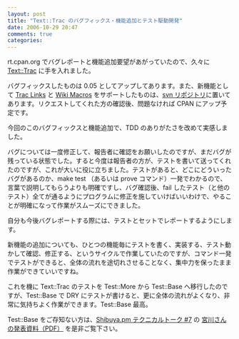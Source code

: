 ```yaml
---
layout: post
title: "Text::Trac のバグフィックス・機能追加とテスト駆動開発"
date: 2006-10-29 20:47
comments: true
categories: 
---
```

<p>
rt.cpan.org でバグレポートと機能追加要望があがっていたので、久々に <a class="ext-link" href="http://search.cpan.org/~mizzy/Text-Trac/lib/Text/Trac.pm"><span class="icon"></span>Text::Trac</a> に手を入れました。
</p>
<p>
バグフィックスしたものは 0.05 としてアップしてあります。また、新機能として <a class="ext-link" href="http://trac.mizzy.org/public/wiki/TracLinks"><span class="icon"></span>Trac Links</a> と <a class="ext-link" href="http://trac.mizzy.org/public/wiki/WikiMacros"><span class="icon"></span>Wiki Macros</a> をサポートしたものは、<a class="ext-link" href="http://svn.mizzy.org/public/library/perl/trunk/Text-Trac/"><span class="icon"></span>svn リポジトリ</a>に置いてあります。リクエストしてくれた方の確認後、問題なければ CPAN にアップ予定です。
</p>
<p>
今回のこのバグフィックスと機能追加で、TDD のありがたさを改めて実感しました。
</p>
<p>
バグについては一度修正して、報告者に確認をお願いしたのですが、まだバグが残っている状態でした。すると今度は報告者の方が、テストを書いて送ってくれたのですが、これが大いに役に立ちました。テストがあると、どこにどういったバグがあるのか、make test （あるいは prove コマンド）一発でわかるので、言葉で説明してもらうよりも明確ですし、バグ確認後、fail したテスト（と他のテスト）全てが通るようにプログラムに修正を施していけばいいわけで、やることが明確になって作業がスムーズにできました。
</p>
<p>
自分も今後バグレポートする際には、テストとセットでレポートするようにします。
</p>
<p>
新機能の追加についても、ひとつの機能毎にテストを書く、実装する、テスト動かして確認、修正する、というサイクルで作業していたのですが、コマンド一発でテストができると、全体の流れを途切れさせることなく、集中力を保ったまま作業ができていいですね。
</p>
<p>
これを機に Text::Trac のテストを Test::More から Test::Base へ移行したのですが、Test::Base で DRY にテストが書けると、更に全体の流れがよくなり、非常に気持ちよく作業ができます。Test::Base 最高。
</p>
<p>
Test::Base をご存知ない方は、<a class="ext-link" href="http://shibuya.pm.org/blosxom/techtalks/200610.html"><span class="icon"></span>Shibuya.pm テクニカルトーク #7</a> の <a class="ext-link" href="http://blog.bulknews.net/mt/archives/Test-Base.pdf"><span class="icon"></span>宮川さんの発表資料（PDF）</a> を是非ご覧下さい。
</p>